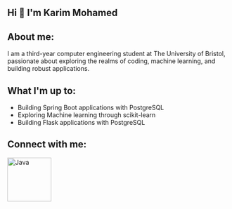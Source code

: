 ## Hi 👋 I'm Karim Mohamed

## About me:
I am a third-year computer engineering student at The University of Bristol, passionate about exploring the realms of coding, machine learning, and building robust applications.

## What I'm up to:
- Building Spring Boot applications with PostgreSQL
- Exploring Machine learning through scikit-learn
- Building Flask applications with PostgreSQL

## Connect with me:
<img align = "left" alt = "Java" width = "100px" style = "padding-right:10px;" src="https://cdn.jsdelivr.net/gh/devicons/devicon@latest/icons/linkedin/linkedin-original-wordmark.svg" />
          





<!--
**Karim-Mohamed03/Karim-Mohamed03** is a ✨ _special_ ✨ repository because its `README.md` (this file) appears on your GitHub profile.

Here are some ideas to get you started:

- 🔭 I’m currently working on ...
- 🌱 I’m currently learning ...
- 👯 I’m looking to collaborate on ...
- 🤔 I’m looking for help with ...
- 💬 Ask me about ...
- 📫 How to reach me: ...
- 😄 Pronouns: ...
- ⚡ Fun fact: ...
-->
